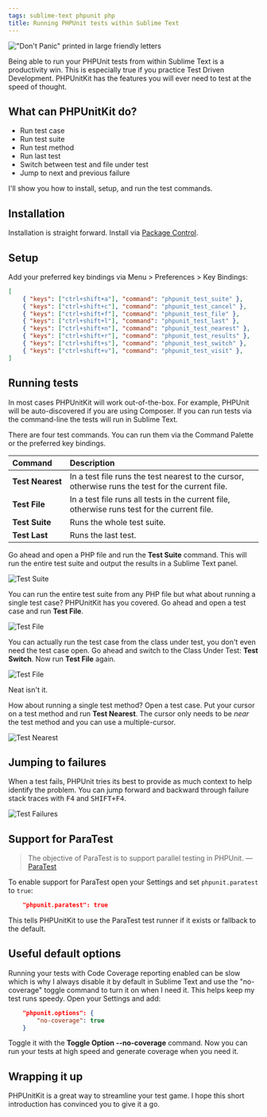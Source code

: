 ```yaml
---
tags: sublime-text phpunit php
title: Running PHPUnit tests within Sublime Text
---
```


!["Don't Panic" printed in large friendly letters](/assets/dont-panic.webp)

Being able to run your PHPUnit tests from within Sublime Text is a productivity win. This is especially true if you practice Test Driven Development. PHPUnitKit has the features you will ever need to test at the speed of thought.

## What can PHPUnitKit do?

* Run test case
* Run test suite
* Run test method
* Run last test
* Switch between test and file under test
* Jump to next and previous failure

I'll show you how to install, setup, and run the test commands.

## Installation

Installation is straight forward. Install via [Package Control](https://packagecontrol.io/packages/PHPUnitKit).

## Setup

Add your preferred key bindings via Menu &gt; Preferences &gt; Key Bindings:

```json
[
    { "keys": ["ctrl+shift+a"], "command": "phpunit_test_suite" },
    { "keys": ["ctrl+shift+c"], "command": "phpunit_test_cancel" },
    { "keys": ["ctrl+shift+f"], "command": "phpunit_test_file" },
    { "keys": ["ctrl+shift+l"], "command": "phpunit_test_last" },
    { "keys": ["ctrl+shift+n"], "command": "phpunit_test_nearest" },
    { "keys": ["ctrl+shift+r"], "command": "phpunit_test_results" },
    { "keys": ["ctrl+shift+s"], "command": "phpunit_test_switch" },
    { "keys": ["ctrl+shift+v"], "command": "phpunit_test_visit" },
]
```

## Running tests

In most cases PHPUnitKit will work out-of-the-box. For example, PHPUnit will be auto-discovered if you are using Composer. If you can run tests via the command-line the tests will run in Sublime Text.

There are four test commands. You can run them via the Command Palette or the preferred key bindings.

Command                 | Description
:---------------------- | :----------
**Test&nbsp;Nearest**   | In a test file runs the test nearest to the cursor, otherwise runs the test for the current file.
**Test&nbsp;File**      | In a test file runs all tests in the current file, otherwise runs test for the current file.
**Test&nbsp;Suite**     | Runs the whole test suite.
**Test&nbsp;Last**      | Runs the last test.

Go ahead and open a PHP file and run the **Test Suite** command. This will run the entire test suite and output the results in a Sublime Text panel.

![Test Suite](/assets/2023-05-05-test-suite.webp)

You can run the entire test suite from any PHP file but what about running a single test case? PHPUnitKit has you covered. Go ahead and open a test case and run **Test File**.

![Test File](/assets/2023-05-05-test-file.webp)

You can actually run the test case from the class under test, you don't even need the test case open. Go ahead and switch to the Class Under Test: **Test Switch**. Now run **Test File** again.

![Test File](/assets/2023-05-05-test-file-again.webp)

Neat isn't it.

How about running a single test method? Open a test case. Put your cursor on a test method and run **Test Nearest**. The cursor only needs to be *near* the test method and you can use a multiple-cursor.

![Test Nearest](/assets/2023-05-05-test-nearest.webp)

## Jumping to failures

When a test fails, PHPUnit tries its best to provide as much context to help identify the problem. You can jump forward and backward through failure stack traces with <kbd>F4</kbd> and <kbd>SHIFT+F4</kbd>.

![Test Failures](/assets/2023-05-05-test-failures.webp)

## Support for ParaTest

> The objective of ParaTest is to support parallel testing in PHPUnit.
> &mdash; [ParaTest](https://github.com/paratestphp/paratest)

To enable support for ParaTest open your Settings and set `phpunit.paratest` to `true`:

```json
    "phpunit.paratest": true
```

This tells PHPUnitKit to use the ParaTest test runner if it exists or fallback to the default.

## Useful default options

Running your tests with Code Coverage reporting enabled can be slow which is why I always disable it by default in Sublime Text and use the "no-coverage" toggle command to turn it on when I need it. This helps keep my test runs speedy. Open your Settings and add:

```json
    "phpunit.options": {
        "no-coverage": true
    }
```

Toggle it with the **Toggle Option --no-coverage** command. Now you can run your tests at high speed and generate coverage when you need it.

## Wrapping it up

PHPUnitKit is a great way to streamline your test game. I hope this short introduction has convinced you to give it a go.
